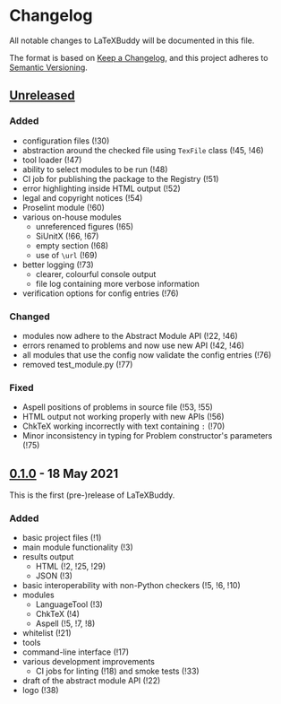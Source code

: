 # Changelog

All notable changes to LaTeXBuddy will be documented in this file.

The format is based on [Keep a Changelog](https://keepachangelog.com/en/1.0.0/),
and this project adheres to [Semantic Versioning](https://semver.org/spec/v2.0.0.html).

## [Unreleased]

### Added

- configuration files (!30)
- abstraction around the checked file using `TexFile` class (!45, !46)
- tool loader (!47)
- ability to select modules to be run (!48)
- CI job for publishing the package to the Registry (!51)
- error highlighting inside HTML output (!52)
- legal and copyright notices (!54)
- Proselint module (!60)
- various on-house modules
  - unreferenced figures (!65)
  - SiUnitX (!66, !67)
  - empty section (!68)
  - use of `\url` (!69)
- better logging (!73)
  - clearer, colourful console output
  - file log containing more verbose information
- verification options for config entries (!76)

### Changed

- modules now adhere to the Abstract Module API (!22, !46)
- errors renamed to problems and now use new API (!42, !46)
- all modules that use the config now validate the config entries (!76)
- removed test_module.py (!77)

### Fixed

- Aspell positions of problems in source file (!53, !55)
- HTML output not working properly with new APIs (!56)
- ChkTeX working incorrectly with text containing `:` (!70)
- Minor inconsistency in typing for Problem constructor's parameters (!75)

## [0.1.0] - 18 May 2021

This is the first (pre-)release of LaTeXBuddy.

### Added

- basic project files (!1)
- main module functionality (!3)
- results output
  - HTML (!2, !25, !29)
  - JSON (!3)
- basic interoperability with non-Python checkers (!5, !6, !10)
- modules
  - LanguageTool (!3)
  - ChkTeX (!4)
  - Aspell (!5, !7, !8)
- whitelist (!21)
- tools
- command-line interface (!17)
- various development improvements
  - CI jobs for linting (!18) and smoke tests (!33)
- draft of the abstract module API (!22)
- logo (!38)

[Unreleased]: https://git.rz.tu-bs.de/sw-technik-fahrzeuginformatik/sep/sep-2021/ibr_alg_0/latexbuddy/-/compare/v0.1.0...master
[0.1.0]: https://git.rz.tu-bs.de/sw-technik-fahrzeuginformatik/sep/sep-2021/ibr_alg_0/latexbuddy/-/compare/124d0730...v0.1.0
